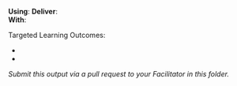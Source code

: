 **Using**: 
**Deliver**:  
**With**: 

Targeted Learning Outcomes:
- []()
- []()

*Submit this output via a pull request to your Facilitator in this folder.* 